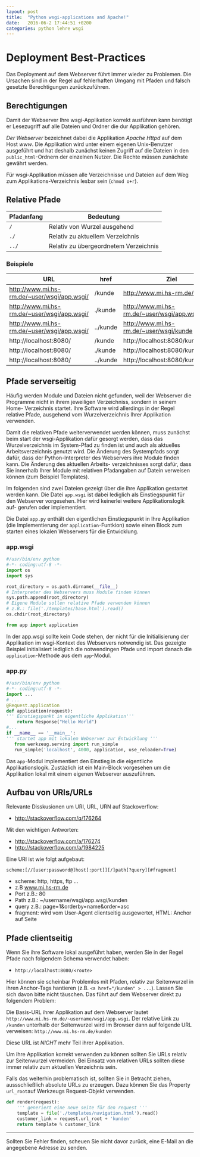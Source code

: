```yaml
---
layout: post
title:  "Python wsgi-applications and Apache!"
date:   2016-06-2 17:44:51 +0200
categories: python lehre wsgi
---
```

# Deployment Best-Practices
Das Deployment auf dem Webserver führt immer wieder zu Problemen. Die Ursachen
sind in der Regel auf fehlerhaften Umgang mit Pfaden und falsch gesetzte
Berechtigungen zurückzuführen.

## Berechtigungen
Damit der Webserver Ihre wsgi-Applikation korrekt ausführen kann benötigt
er Lesezugriff auf alle Dateien und Ordner die dur Applikation gehören.

*Der Webserver* bezeichnet dabei die Applikation *Apache Httpd* auf dem Host
*www*. Die Applikation wird unter einem eigenen Unix-Benutzer ausgeführt und hat
deshalb zunächst keinen Zugriff auf die Dateien in den `public_html`-Ordnern der
einzelnen Nutzer. Die Rechte müssen zunächste gewährt werden.

Für wsgi-Applikation müssen alle Verzeichnisse und Dateien auf dem Weg zum
Applikations-Verzeichnis lesbar sein (`chmod o+r`).


## Relative Pfade
| Pfadanfang | Bedeutung                                               |
|------------|---------------------------------------------------------|
| `/`        | Relativ von Wurzel ausgehend                            |
| `./`       | Relativ zu aktuellem Verzeichnis                        |
| `../`      | Relativ zu übergeordnetem Verzeichnis                   |

### Beispiele
| URL | href | Ziel |
|-----|------|-------------|
| http://www.mi.hs-rm.de/~user/wsgi/app.wsgi/ | /kunde             | http://www.mi.hs-rm.de/kunde |
| http://www.mi.hs-rm.de/~user/wsgi/app.wsgi/ | ./kunde            | http://www.mi.hs-rm.de/~user/wsgi/app.wsgi/kunde |
| http://www.mi.hs-rm.de/~user/wsgi/app.wsgi/ | ../kunde           | http://www.mi.hs-rm.de/~user/wsgi/kunde |
| http://localhost:8080/                      | /kunde             | http://localhost:8080/kunde |
| http://localhost:8080/                      | ./kunde            | http://localhost:8080/kunde |
| http://localhost:8080/                      | ../kunde           | http://localhost:8080/kunde |

## Pfade serverseitig
Häufig werden Module und Dateien nicht gefunden, weil der Webserver die
Programme nicht in ihrem jeweiligen Verzeichniss, sondern in seinem Home-
Verzeichnis startet. Ihre Software wird allerdings in der Regel relative
Pfade, ausgehend vom Wurzelverzeichnis Ihrer Applikation verwenden.

Damit die relativen Pfade weiterverwendet werden können, muss zunächst beim
start der wsgi-Applikation dafür gesorgt werden, dass das Wurzelverzeichnis
im System-Pfad zu finden ist und auch als aktuelles Arbeitsverzeichnis genutzt
wird. Die Änderung des Systempfads sorgt dafür, dass der Python-Interpreter
des Webservers ihre Module finden kann. Die Änderung des aktuellen Arbeits-
verzeichnisses sorgt dafür, dass Sie innerhalb Ihrer Module mit relativen
Pfadangaben auf Datein verweisen können (zum Beispiel Templates).

Im folgenden sind zwei Dateien gezeigt über die ihre Applikation gestartet
werden kann. Die Datei `app.wsgi` ist dabei lediglich als Einstiegspunkt für
den Webserver vorgesehen. Hier wird keinerlei weitere Applikationslogik auf-
gerufen oder implementiert.

Die Datei `app.py` enthält den eigentlichen Einstiegspunkt in Ihre Applikation
(die Implementierung der `application`-Funtkion) sowie einen Block zum starten
eines lokalen Webservers für die Entwicklung.

### app.wsgi

```python
#/usr/bin/env python
#-*- coding:utf-8 -*-
import os
import sys

root_directory = os.path.dirname(__file__)
# Interpreter des Webservers muss Module finden können
sys.path.append(root_directory)
# Eigene Module sollen relative Pfade verwenden können
# z.B.: file('./templates/base.html').read()
os.chdir(root_directory)

from app import application
```

In der app.wsgi sollte kein Code stehen, der nicht für die Initialisierung der
Applikation im wsgi-Kontext des Webservers notwendig ist. Das gezeigte
Beispiel initialisiert lediglich die notwendingen Pfade und import danach
die `application`-Methode aus dem `app`-Modul.

### app.py
```python
#/usr/bin/env python
#-*- coding:utf-8 -*-
import ...
# ...
@Request.application
def application(request):
''' Einstiegspunkt in eigentliche Applikation'''
    return Response("Hello World")
#...
if __name__ == '__main__':
''' startet app mit lokalem Webserver zur Entwicklung '''
   from werkzeug.serving import run_simple
   run_simple('localhost', 4000, application, use_reloader=True)
```

Das `app`-Modul implementiert den Einstieg in die eigentliche Applikationslogik.
Zustäzlich ist ein Main-Block vorgesehen um die Applikation lokal mit einem
eigenen Webserver auszuführen.

## Aufbau von URIs/URLs
Relevante Disskusionen um URI, URL, URN auf Stackoverflow:
  - http://stackoverflow.com/q/176264

Mit den wichtigen Antworten:
  - http://stackoverflow.com/a/176274
  - http://stackoverflow.com/a/1984225

Eine URI ist wie folgt aufgebaut:

```
scheme:[//[user:password@]host[:port]][/]path[?query][#fragment]
```

- scheme: http, https, ftp ...
- z.B www.mi.hs-rm.de
- Port z.B.: 80
- Path z.B.: ~/username/wsgi/app.wsgi/kunden
- query z.B.: page=1&orderby=name&order=asc
- fragment: wird vom User-Agent clientseitig ausgewertet, HTML: Anchor auf Seite

## Pfade clientseitig
Wenn Sie ihre Software lokal ausgeführt haben, werden Sie in der Regel Pfade
nach folgendem Schema verwendet haben:

- `http://localhost:8080/<route>`

Hier können sie scheinbar Problemlos mit Pfaden, relativ zur Seitenwurzel
in ihren Anchor-Tags hantieren (z.B. `<a href="/kunden" > ...`).
Lassen Sie sich davon bitte nicht täuschen. Das führt auf dem Webserver direkt
zu folgendem Problem:

Die Basis-URL ihrer Applikation auf dem Webserver lautet
`http://www.mi.hs-rm.de/~username/wsgi/app.wsgi`. Der relative Link zu `/kunden`
unterhalb der Seitenwurzel wird im Browser dann auf folgende URL verweisen:
`http://www.mi.hs-rm.de/kunden`

Diese URL ist *NICHT* mehr Teil ihrer Applikation.

Um ihre Applikation korrekt verwenden zu können sollten Sie URLs relativ zur
Seitenwurzel vermeiden. Bei Einsatz von relativen URLs sollten diese immer
relativ zum aktuellen Verzeichnis sein.

Falls das weiterhin problematisch ist, sollten Sie in Betracht ziehen,
aussschließlich absolute URLs zu erzeugen. Dazu können Sie das Property
`url_root`auf Werkzeugs Request-Objekt verwenden.

``` python
def render(request):
    ''' generiert eine neue seite für den request '''
    template = file('./templates/navigation.html').read()
    customer_link = request.url_root + 'kunden'
    return template % customer_link
```

---
Sollten Sie Fehler finden, scheuen Sie nicht davor zurück, eine E-Mail an
die angegebene Adresse zu senden.
